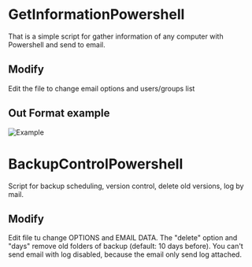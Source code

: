 # GetInformationPowershell
That is a simple script for gather information of any computer with Powershell and send to email.

## Modify
Edit the file to change email options and users/groups list

## Out Format example
![Example](https://i.imgur.com/UXO6bYE.png)

# BackupControlPowershell
Script for backup scheduling, version control, delete old versions, log by mail.

## Modify
Edit file tu change OPTIONS and EMAIL DATA. The "delete" option and "days" remove old folders of backup (default: 10 days before). You can't send email with log disabled, because the email only send log attached.
